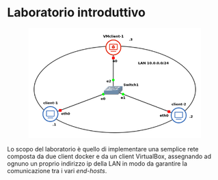 # Laboratorio introduttivo

<div style="text-align: center">
<img src="./images/topology.png" alt="Experimental topology" style="width: 80%;">
</div>

Lo scopo del laboratorio è quello di implementare una semplice rete composta da due client docker e da un client VirtualBox, assegnando ad ognuno un proprio indirizzo ip della LAN in modo da garantire la comunicazione tra i vari *end-hosts*.
